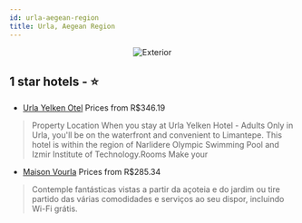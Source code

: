 ```yaml
---
id: urla-aegean-region
title: Urla, Aegean Region
---
```


<center><img src="https://i.travelapi.com/hotels/20000000/19950000/19946000/19945988/4f501da5_b.jpg" alt="Exterior" /></center>


##  1 star hotels - ⭐️

-    [Urla Yelken Otel](https://us.hurb.com/hotels/urla/urla-yelken-otel-JNP-JP782796?cmp=18055) Prices from R$346.19
   > Property Location When you stay at Urla Yelken Hotel - Adults Only in Urla, you&apos;ll be on the waterfront and convenient to Limantepe.  This hotel is within the region of Narlidere Olympic Swimming Pool and Izmir Institute of Technology.Rooms Make your
-    [Maison Vourla](https://us.hurb.com/hotels/urla/maison-vourla-JNP-JP229600?cmp=18055) Prices from R$285.34
   > Contemple fantásticas vistas a partir da açoteia e do jardim ou tire partido das várias comodidades e serviços ao seu dispor, incluindo Wi-Fi grátis.
